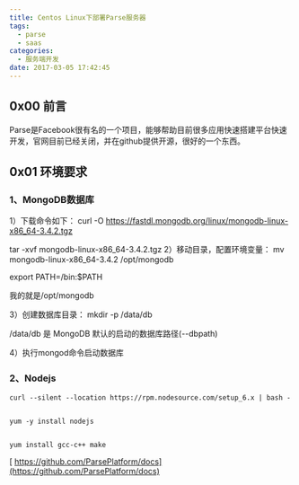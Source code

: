 ```yaml
---
title: Centos Linux下部署Parse服务器
tags:
  - parse
  - saas
categories:
  - 服务端开发
date: 2017-03-05 17:42:45
---
```


0x00 前言
-------

Parse是Facebook很有名的一个项目，能够帮助目前很多应用快速搭建平台快速开发，官网目前已经关闭，并在github提供开源，很好的一个东西。

0x01 环境要求
---------

### 1、MongoDB数据库

1）下载命令如下：
curl -O https://fastdl.mongodb.org/linux/mongodb-linux-x86_64-3.4.2.tgz 

tar -xvf mongodb-linux-x86\_64-3.4.2.tgz 2）移动目录，配置环境变量： mv mongodb-linux-x86\_64-3.4.2 /opt/mongodb

export PATH=<mongodb-install-directory>/bin:$PATH 

我的<mongodb-install-directory>就是/opt/mongodb

3）创建数据库目录：
mkdir -p /data/db

/data/db 是 MongoDB 默认的启动的数据库路径(--dbpath)

4）执行mongod命令启动数据库

### 2、Nodejs

    curl --silent --location https://rpm.nodesource.com/setup_6.x | bash -
    

    yum -y install nodejs
    

    yum install gcc-c++ make
    
    

[ https://github.com/ParsePlatform/docs](https://github.com/ParsePlatform/docs)